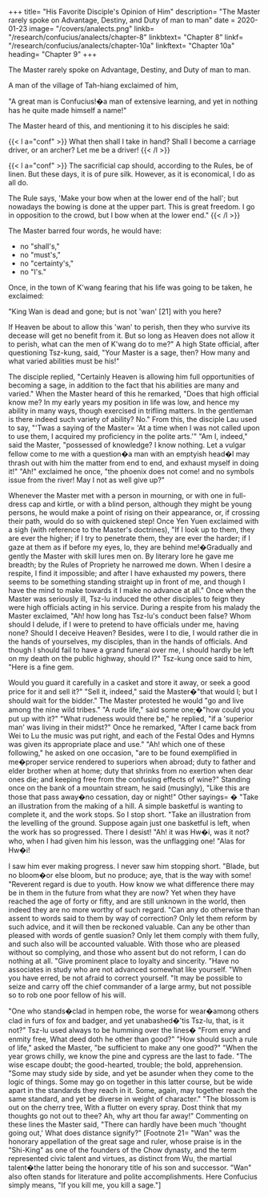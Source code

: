 +++
title=  "His Favorite Disciple's Opinion of Him"
description=  "The Master rarely spoke on Advantage, Destiny, and Duty of man to man"
date = 2020-01-23
image=  "/covers/analects.png"
linkb=  "/research/confucius/analects/chapter-8"
linkbtext=  "Chapter 8"
linkf=  "/research/confucius/analects/chapter-10a"
linkftext=  "Chapter 10a"
heading= "Chapter 9"
+++


The Master rarely spoke on Advantage, Destiny, and Duty of man to man.

A man of the village of Tah-hiang exclaimed of him, 

"A great man is Confucius!�a man of extensive learning, and yet in nothing has he quite made himself a name!" 

The Master heard of this, and mentioning it to his disciples he said:

{{< l a="conf" >}}
What then shall I take in hand? Shall I become a carriage driver, or an archer? Let me be a driver!
{{< /l >}}

{{< l a="conf" >}}
The sacrificial cap should, according to the Rules, be of linen. But these days, it is of pure silk. However, as it is economical, I do as all do. 

The Rule says, 'Make your bow when at the lower end of the hall'; but nowadays the bowing is done at the upper part. This is great freedom. I go in opposition to the crowd, but I bow when at the lower end." 
{{< /l >}}

The Master barred four words, he would have:
- no "shall's," 
- no "must's," 
- no "certainty's," 
- no "I's." 


Once, in the town of K'wang fearing that his life was going to be taken, he exclaimed:

"King Wan is dead and gone; but is not 'wan' [21] with you here? 

If Heaven be about to allow this 'wan' to perish, then they who survive its decease will get no benefit from it. But so long as Heaven does not allow it to perish, what can the men of K'wang do to me?" A high State official, after questioning Tsz-kung, said, "Your Master is a sage, then? How many and what varied abilities must be his!" 

The disciple replied, "Certainly Heaven is allowing him full opportunities of becoming a sage, in addition to the fact that his abilities are many and varied." When the Master heard of this he remarked, "Does that high official know me? In my early years my position in life was low, and hence my ability in many ways, though exercised in trifling matters. In the gentleman is there indeed such variety of ability? No." From this, the disciple Lau used to say, "'Twas a saying of the Master=  'At a time when I was not called upon to use them, I acquired my proficiency in the polite arts.'" "Am I, indeed," said the Master, "possessed of knowledge? I know nothing. Let a vulgar fellow come to me with a question�a man with an emptyish head�I may thrash out with him the matter from end to end, and exhaust myself in doing it!" "Ah!" exclaimed he once, "the phoenix does not come! and no symbols issue from the river! May I not as well give up?"

Whenever the Master met with a person in mourning, or with one in full-dress cap and kirtle, or with a blind person, although they might be young persons, he would make a point of rising on their appearance, or, if crossing their path, would do so with quickened step! Once Yen Yuen exclaimed with a sigh (with reference to the Master's doctrines), "If I look up to them, they are ever the higher; if I try to penetrate them, they are ever the harder; if I gaze at them as if before my eyes, lo, they are behind me!�Gradually and gently the Master with skill lures men on. By literary lore he gave me breadth; by the Rules of Propriety he narrowed me down. When I desire a respite, I find it impossible; and after I have exhausted my powers, there seems to be something standing straight up in front of me, and though I have the mind to make towards it I make no advance at all." Once when the Master was seriously ill, Tsz-lu induced the other disciples to feign they were high officials acting in his service. During a respite from his malady the Master exclaimed, "Ah! how long has Tsz-lu's conduct been false? Whom should I delude, if I were to pretend to have officials under me, having none? Should I deceive Heaven? Besides, were I to die, I would rather die in the hands of yourselves, my disciples, than in the hands of officials. And though I should fail to have a grand funeral over me, I should hardly be left on my death on the public highway, should I?" Tsz-kung once said to him, "Here is a fine gem. 

Would you guard it carefully in a casket and store it away, or seek a good price for it and sell it?" "Sell it, indeed," said the Master�"that would I; but I should wait for the bidder." The Master protested he would "go and live among the nine wild tribes." "A rude life," said some one;�"how could you put up with it?" "What rudeness would there be," he replied, "if a 'superior man' was living in their midst?" Once he remarked, "After I came back from Wei to Lu the music was put right, and each of the Festal Odes and Hymns was given its appropriate place and use." "Ah! which one of these following," he asked on one occasion, "are to be found exemplified in me�proper service rendered to superiors when abroad; duty to father and elder brother when at home; duty that shrinks from no exertion when dear ones die; and keeping free from the confusing effects of wine?" Standing once on the bank of a mountain stream, he said (musingly), "Like this are those that pass away�no cessation, day or night!" Other sayings= � "Take an illustration from the making of a hill. A simple basketful is wanting to complete it, and the work stops. So I stop short. "Take an illustration from the levelling of the ground. Suppose again just one basketful is left, when the work has so progressed. There I desist! "Ah! it was Hw�i, was it not? who, when I had given him his lesson, was the unflagging one! "Alas for Hw�i! 

I saw him ever making progress. I never saw him stopping short. "Blade, but no bloom�or else bloom, but no produce; aye, that is the way with some! "Reverent regard is due to youth. How know we what difference there may be in them in the future from what they are now? Yet when they have reached the age of forty or fifty, and are still unknown in the world, then indeed they are no more worthy of such regard. "Can any do otherwise than assent to words said to them by way of correction? Only let them reform by such advice, and it will then be reckoned valuable. Can any be other than pleased with words of gentle suasion? Only let them comply with them fully, and such also will be accounted valuable. With those who are pleased without so complying, and those who assent but do not reform, I can do nothing at all. "Give prominent place to loyalty and sincerity. "Have no associates in study who are not advanced somewhat like yourself. "When you have erred, be not afraid to correct yourself. "It may be possible to seize and carry off the chief commander of a large army, but not possible so to rob one poor fellow of his will. 

"One who stands�clad in hempen robe, the worse for wear�among others clad in furs of fox and badger, and yet unabashed�'tis Tsz-lu, that, is it not?" Tsz-lu used always to be humming over the lines� "From envy and enmity free, What deed doth he other than good?" "How should such a rule of life," asked the Master, "be sufficient to make any one good?" "When the year grows chilly, we know the pine and cypress are the last to fade. "The wise escape doubt; the good-hearted, trouble; the bold, apprehension. "Some may study side by side, and yet be asunder when they come to the logic of things. Some may go on together in this latter course, but be wide apart in the standards they reach in it. Some, again, may together reach the same standard, and yet be diverse in weight of character." "The blossom is out on the cherry tree, With a flutter on every spray. Dost think that my thoughts go not out to thee? Ah, why art thou far away!" Commenting on these lines the Master said, "There can hardly have been much 'thought going out,' What does distance signify?" [Footnote 21=  "Wan" was the honorary appellation of the great sage and ruler, whose praise is in the "Shi-King" as one of the founders of the Chow dynasty, and the term represented civic talent and virtues, as distinct from Wu, the martial talent�the latter being the honorary title of his son and successor. "Wan" also often stands for literature and polite accomplishments. Here Confucius simply means, "If you kill me, you kill a sage."] 